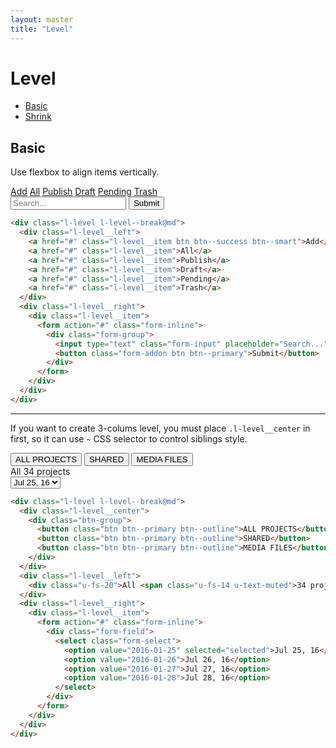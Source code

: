 ```yaml
---
layout: master
title: "Level"
---
```


# Level
- [Basic](#basic)
- [Shrink](#shrink)

## Basic
Use flexbox to align items vertically.

<div class="l-level l-level--break@md u-mb-15">
  <div class="l-level__left">
    <a href="#" class="l-level__item btn btn--success btn--smart">Add</a>
    <a href="#" class="l-level__item">All</a>
    <a href="#" class="l-level__item">Publish</a>
    <a href="#" class="l-level__item">Draft</a>
    <a href="#" class="l-level__item">Pending</a>
    <a href="#" class="l-level__item">Trash</a>
  </div>
  <div class="l-level__right">
    <div class="l-level__item">
      <form action="#" class="form-inline">
        <div class="form-group">
          <input type="text" class="form-input" placeholder="Search...">
          <button class="form-addon btn btn--primary">Submit</button>
        </div>
      </form>
    </div>
  </div>
</div>

```html
<div class="l-level l-level--break@md">
  <div class="l-level__left">
    <a href="#" class="l-level__item btn btn--success btn--smart">Add</a>
    <a href="#" class="l-level__item">All</a>
    <a href="#" class="l-level__item">Publish</a>
    <a href="#" class="l-level__item">Draft</a>
    <a href="#" class="l-level__item">Pending</a>
    <a href="#" class="l-level__item">Trash</a>
  </div>
  <div class="l-level__right">
    <div class="l-level__item">
      <form action="#" class="form-inline">
        <div class="form-group">
          <input type="text" class="form-input" placeholder="Search...">
          <button class="form-addon btn btn--primary">Submit</button>
        </div>
      </form>
    </div>
  </div>
</div>
```

***

If you want to create 3-colums level, you must place `.l-level__center` in
first, so it can use `~` CSS selector to control siblings style.

<div class="l-level l-level--break@md u-mb-15">
  <div class="l-level__center">
    <div class="btn-group">
      <button class="btn btn--primary btn--outline">ALL PROJECTS</button>
      <button class="btn btn--primary btn--outline">SHARED</button>
      <button class="btn btn--primary btn--outline">MEDIA FILES</button>
    </div>
  </div>
  <div class="l-level__left">
    <div class="u-fs-20">All <span class="u-fs-14 u-text-muted">34 projects</span></div>
  </div>
  <div class="l-level__right">
    <div class="l-level__item">
      <form action="#" class="form-inline">
        <div class="form-field">
          <select class="form-select">
            <option value="2016-01-25" selected="selected">Jul 25, 16</option>
            <option value="2016-01-26">Jul 26, 16</option>
            <option value="2016-01-27">Jul 27, 16</option>
            <option value="2016-01-28">Jul 28, 16</option>
          </select>
        </div>
      </form>
    </div>
  </div>
</div>

```html
<div class="l-level l-level--break@md">
  <div class="l-level__center">
    <div class="btn-group">
      <button class="btn btn--primary btn--outline">ALL PROJECTS</button>
      <button class="btn btn--primary btn--outline">SHARED</button>
      <button class="btn btn--primary btn--outline">MEDIA FILES</button>
    </div>
  </div>
  <div class="l-level__left">
    <div class="u-fs-20">All <span class="u-fs-14 u-text-muted">34 projects</span></div>
  </div>
  <div class="l-level__right">
    <div class="l-level__item">
      <form action="#" class="form-inline">
        <div class="form-field">
          <select class="form-select">
            <option value="2016-01-25" selected="selected">Jul 25, 16</option>
            <option value="2016-01-26">Jul 26, 16</option>
            <option value="2016-01-27">Jul 27, 16</option>
            <option value="2016-01-28">Jul 28, 16</option>
          </select>
        </div>
      </form>
    </div>
  </div>
</div>
```
